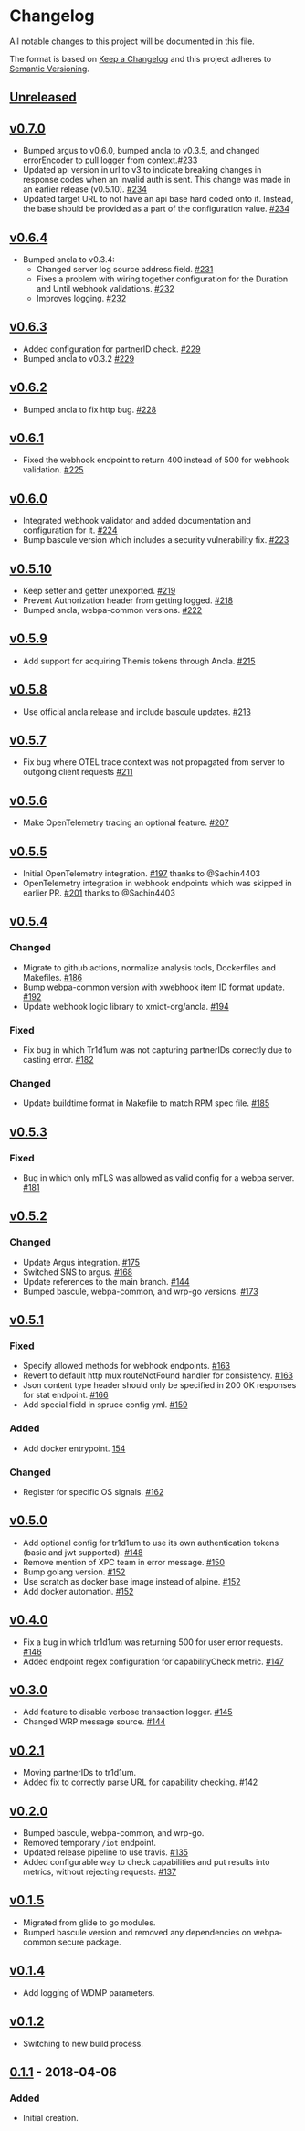 # Changelog
All notable changes to this project will be documented in this file.

The format is based on [Keep a Changelog](http://keepachangelog.com/en/1.0.0/)
and this project adheres to [Semantic Versioning](http://semver.org/spec/v2.0.0.html).

## [Unreleased]

## [v0.7.0]
- Bumped argus to v0.6.0, bumped ancla to v0.3.5, and changed errorEncoder to pull logger from context.[#233](https://github.com/xmidt-org/tr1d1um/pull/233)
- Updated api version in url to v3 to indicate breaking changes in response codes when an invalid auth is sent.  This change was made in an earlier release (v0.5.10). [#234](https://github.com/xmidt-org/tr1d1um/pull/234)
- Updated target URL to not have an api base hard coded onto it.  Instead, the base should be provided as a part of the configuration value. [#234](https://github.com/xmidt-org/tr1d1um/pull/234)

## [v0.6.4]
- Bumped ancla to v0.3.4:
  - Changed server log source address field. [#231](https://github.com/xmidt-org/tr1d1um/pull/231)
  - Fixes a problem with wiring together configuration for the Duration and Until webhook validations. [#232](https://github.com/xmidt-org/tr1d1um/pull/232)
  - Improves logging. [#232](https://github.com/xmidt-org/tr1d1um/pull/232)

## [v0.6.3]
- Added configuration for partnerID check. [#229](https://github.com/xmidt-org/tr1d1um/pull/229)
- Bumped ancla to v0.3.2 [#229](https://github.com/xmidt-org/tr1d1um/pull/229)

## [v0.6.2]
- Bumped ancla to fix http bug. [#228](https://github.com/xmidt-org/tr1d1um/pull/228)

## [v0.6.1]
- Fixed the webhook endpoint to return 400 instead of 500 for webhook validation. [#225](https://github.com/xmidt-org/tr1d1um/pull/225)

## [v0.6.0]
- Integrated webhook validator and added documentation and configuration for it. [#224](https://github.com/xmidt-org/tr1d1um/pull/224)
- Bump bascule version which includes a security vulnerability fix. [#223](https://github.com/xmidt-org/tr1d1um/pull/223)

## [v0.5.10]
- Keep setter and getter unexported. [#219](https://github.com/xmidt-org/tr1d1um/pull/219) 
- Prevent Authorization header from getting logged. [#218](https://github.com/xmidt-org/tr1d1um/pull/218) 
- Bumped ancla, webpa-common versions. [#222](https://github.com/xmidt-org/tr1d1um/pull/222)

## [v0.5.9]
- Add support for acquiring Themis tokens through Ancla. [#215](https://github.com/xmidt-org/tr1d1um/pull/215)

## [v0.5.8]
- Use official ancla release and include bascule updates. [#213](https://github.com/xmidt-org/tr1d1um/pull/213)


## [v0.5.7]
- Fix bug where OTEL trace context was not propagated from server to outgoing client requests [#211](https://github.com/xmidt-org/tr1d1um/pull/211)

## [v0.5.6]
- Make OpenTelemetry tracing an optional feature. [#207](https://github.com/xmidt-org/tr1d1um/pull/207)

## [v0.5.5]
- Initial OpenTelemetry integration. [#197](https://github.com/xmidt-org/tr1d1um/pull/197) thanks to @Sachin4403
- OpenTelemetry integration in webhook endpoints which was skipped in earlier PR. [#201](https://github.com/xmidt-org/tr1d1um/pull/201) thanks to @Sachin4403

## [v0.5.4]
### Changed
- Migrate to github actions, normalize analysis tools, Dockerfiles and Makefiles. [#186](https://github.com/xmidt-org/tr1d1um/pull/186)
- Bump webpa-common version with xwebhook item ID format update. [#192](https://github.com/xmidt-org/tr1d1um/pull/192)
- Update webhook logic library to xmidt-org/ancla. [#194](https://github.com/xmidt-org/tr1d1um/pull/194)

### Fixed

- Fix bug in which Tr1d1um was not capturing partnerIDs correctly due to casting error. [#182](https://github.com/xmidt-org/tr1d1um/pull/182)

### Changed
- Update buildtime format in Makefile to match RPM spec file. [#185](https://github.com/xmidt-org/tr1d1um/pull/185)

## [v0.5.3]
### Fixed
- Bug in which only mTLS was allowed as valid config for a webpa server. [#181](https://github.com/xmidt-org/tr1d1um/pull/181)

## [v0.5.2]
### Changed 
- Update Argus integration. [#175](https://github.com/xmidt-org/tr1d1um/pull/175)
- Switched SNS to argus. [#168](https://github.com/xmidt-org/tr1d1um/pull/168)
- Update references to the main branch. [#144](https://github.com/xmidt-org/talaria/pull/144) 
- Bumped bascule, webpa-common, and wrp-go versions. [#173](https://github.com/xmidt-org/tr1d1um/pull/173)

## [v0.5.1]
### Fixed
- Specify allowed methods for webhook endpoints. [#163](https://github.com/xmidt-org/tr1d1um/pull/163)
- Revert to default http mux routeNotFound handler for consistency. [#163](https://github.com/xmidt-org/tr1d1um/pull/163)
- Json content type header should only be specified in 200 OK responses for stat endpoint. [#166](https://github.com/xmidt-org/tr1d1um/pull/166)
- Add special field in spruce config yml. [#159](https://github.com/xmidt-org/tr1d1um/pull/159)

### Added
- Add docker entrypoint. [154](https://github.com/xmidt-org/tr1d1um/pull/154)

### Changed
- Register for specific OS signals. [#162](https://github.com/xmidt-org/tr1d1um/pull/162)

## [v0.5.0]
- Add optional config for tr1d1um to use its own authentication tokens (basic and jwt supported). [#148](https://github.com/xmidt-org/tr1d1um/pull/148)
- Remove mention of XPC team in error message. [#150](https://github.com/xmidt-org/tr1d1um/pull/150)
- Bump golang version. [#152](https://github.com/xmidt-org/tr1d1um/pull/152)
- Use scratch as docker base image instead of alpine. [#152](https://github.com/xmidt-org/tr1d1um/pull/152)
- Add docker automation. [#152](https://github.com/xmidt-org/tr1d1um/pull/152)

## [v0.4.0]
- Fix a bug in which tr1d1um was returning 500 for user error requests. [#146](https://github.com/xmidt-org/tr1d1um/pull/146)
- Added endpoint regex configuration for capabilityCheck metric. [#147](https://github.com/xmidt-org/tr1d1um/pull/147)

## [v0.3.0]
 - Add feature to disable verbose transaction logger. [#145](https://github.com/xmidt-org/tr1d1um/pull/145)
 - Changed WRP message source. [#144](https://github.com/xmidt-org/tr1d1um/pull/144)

## [v0.2.1]
 - Moving partnerIDs to tr1d1um.
 - Added fix to correctly parse URL for capability checking. [#142](https://github.com/xmidt-org/tr1d1um/pull/142)

## [v0.2.0]
 - Bumped bascule, webpa-common, and wrp-go.
 - Removed temporary `/iot` endpoint.
 - Updated release pipeline to use travis. [#135](https://github.com/xmidt-org/tr1d1um/pull/135)
 - Added configurable way to check capabilities and put results into metrics, without rejecting requests. [#137](https://github.com/xmidt-org/tr1d1um/pull/137)

## [v0.1.5]
 - Migrated from glide to go modules.
 - Bumped bascule version and removed any dependencies on webpa-common secure package. 

## [v0.1.4]
- Add logging of WDMP parameters.

## [v0.1.2]
- Switching to new build process.

## [0.1.1] - 2018-04-06
### Added
- Initial creation.

[Unreleased]: https://github.com/xmidt-org/tr1d1um/compare/v0.7.0...HEAD
[v0.7.0]: https://github.com/xmidt-org/tr1d1um/compare/v0.6.4...v0.7.0
[v0.6.4]: https://github.com/xmidt-org/tr1d1um/compare/v0.6.3...v0.6.4
[v0.6.3]: https://github.com/xmidt-org/tr1d1um/compare/v0.6.2...v0.6.3
[v0.6.2]: https://github.com/xmidt-org/tr1d1um/compare/v0.6.1...v0.6.2
[v0.6.1]: https://github.com/xmidt-org/tr1d1um/compare/v0.6.0...v0.6.1
[v0.6.0]: https://github.com/xmidt-org/tr1d1um/compare/v0.5.10...v0.6.0
[v0.5.10]: https://github.com/xmidt-org/tr1d1um/compare/v0.5.9...v0.5.10
[v0.5.9]: https://github.com/xmidt-org/tr1d1um/compare/v0.5.8...v0.5.9
[v0.5.8]: https://github.com/xmidt-org/tr1d1um/compare/v0.5.7...v0.5.8
[v0.5.7]: https://github.com/xmidt-org/tr1d1um/compare/v0.5.6...v0.5.7
[v0.5.6]: https://github.com/xmidt-org/tr1d1um/compare/v0.5.5...v0.5.6
[v0.5.5]: https://github.com/xmidt-org/tr1d1um/compare/v0.5.4...v0.5.5
[v0.5.4]: https://github.com/xmidt-org/tr1d1um/compare/v0.5.3...v0.5.4
[v0.5.3]: https://github.com/xmidt-org/tr1d1um/compare/v0.5.2...v0.5.3
[v0.5.2]: https://github.com/xmidt-org/tr1d1um/compare/v0.5.1...v0.5.2
[v0.5.1]: https://github.com/xmidt-org/tr1d1um/compare/v0.5.0...v0.5.1
[v0.5.0]: https://github.com/xmidt-org/tr1d1um/compare/v0.4.0...v0.5.0
[v0.4.0]: https://github.com/xmidt-org/tr1d1um/compare/v0.3.0...v0.4.0
[v0.3.0]: https://github.com/xmidt-org/tr1d1um/compare/v0.2.1...v0.3.0
[v0.2.1]: https://github.com/xmidt-org/tr1d1um/compare/v0.2.0...v0.2.1
[v0.2.0]: https://github.com/xmidt-org/tr1d1um/compare/v0.1.5...v0.2.0
[v0.1.5]: https://github.com/xmidt-org/tr1d1um/compare/v0.1.4...v0.1.5
[v0.1.4]: https://github.com/xmidt-org/tr1d1um/compare/v0.1.2...v0.1.4
[v0.1.2]: https://github.com/xmidt-org/tr1d1um/compare/0.1.1...v0.1.2
[0.1.1]: https://github.com/xmidt-org/tr1d1um/compare/e34399980ec8f7716633c8b8bc5d72727c79b184...0.1.1
